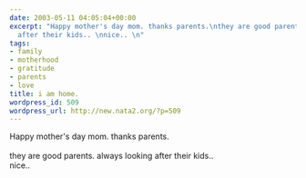 ```yaml
---
date: 2003-05-11 04:05:04+00:00
excerpt: "Happy mother's day mom. thanks parents.\nthey are good parents. always looking
  after their kids.. \nnice.. \n"
tags:
- family
- motherhood
- gratitude
- parents
- love
title: i am home.
wordpress_id: 509
wordpress_url: http://new.nata2.org/?p=509
---
```


Happy mother's day mom. thanks parents.
<br/><br/>they are good parents. always looking after their kids.. <br/>
nice..